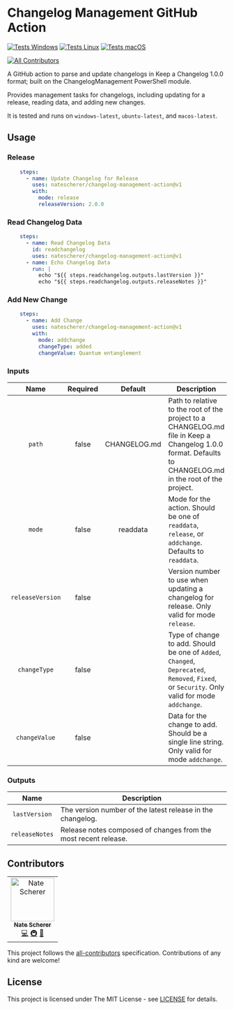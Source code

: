 # Changelog Management GitHub Action

[![Tests Windows](https://natescherer.github.io/changelog-management-action/testreports/Windows/Windows_badge.svg)](https://natescherer.github.io/changelog-management-action/testreports/Windows/Windows.html)
[![Tests Linux](https://natescherer.github.io/changelog-management-action/testreports/Linux/Linux_badge.svg)](https://natescherer.github.io/changelog-management-action/testreports/Linux/Linux.html)
[![Tests macOS](https://natescherer.github.io/changelog-management-action/testreports/macOS/macOS_badge.svg)](https://natescherer.github.io/changelog-management-action/testreports/macOS/macOS.html)
<!-- ALL-CONTRIBUTORS-BADGE:START - Do not remove or modify this section -->
[![All Contributors](https://img.shields.io/badge/all_contributors-1-orange.svg?style=flat-square)](#contributors-)
<!-- ALL-CONTRIBUTORS-BADGE:END -->

A GitHub action to parse and update changelogs in Keep a Changelog 1.0.0 format; built on the ChangelogManagement PowerShell module.

Provides management tasks for changelogs, including updating for a release, reading data, and adding new changes.

It is tested and runs on `windows-latest`, `ubuntu-latest`, and `macos-latest`.

## Usage

### Release

```yaml
    steps:
      - name: Update Changelog for Release
        uses: natescherer/changelog-management-action@v1
        with:
          mode: release
          releaseVersion: 2.0.0
```

### Read Changelog Data

```yaml
    steps:
      - name: Read Changelog Data
        id: readchangelog
        uses: natescherer/changelog-management-action@v1
      - name: Echo Changelog Data
        run: |
          echo "${{ steps.readchangelog.outputs.lastVersion }}"
          echo "${{ steps.readchangelog.outputs.releaseNotes }}"
```

### Add New Change

```yaml
    steps:
      - name: Add Change
        uses: natescherer/changelog-management-action@v1
        with:
          mode: addchange
          changeType: added
          changeValue: Quantum entanglement
```

### Inputs

<!--(inputs-start)-->

| Name  | Required | Default | Description |
| :---: | :------: | :-----: | ----------- |
| `path` | false | CHANGELOG.md | Path to relative to the root of the project to a CHANGELOG.md file in Keep a Changelog 1.0.0 format. Defaults to CHANGELOG.md in the root of the project. |
| `mode` | false | readdata | Mode for the action. Should be one of `readdata`, `release`, or `addchange`. Defaults to `readdata`. |
| `releaseVersion` | false |  | Version number to use when updating a changelog for release. Only valid for mode `release`. |
| `changeType` | false |  | Type of change to add. Should be one of `Added`, `Changed`, `Deprecated`, `Removed`, `Fixed`, or `Security`. Only valid for mode `addchange`. |
| `changeValue` | false |  | Data for the change to add. Should be a single line string.  Only valid for mode `addchange`. |

<!--(inputs-end)-->

### Outputs

<!--(outputs-start)-->

| Name  | Description |
| :---: | ----------- |
| `lastVersion` | The version number of the latest release in the changelog. |
| `releaseNotes` | Release notes composed of changes from the most recent release. |

<!--(outputs-end)-->

## Contributors

<!-- ALL-CONTRIBUTORS-LIST:START - Do not remove or modify this section -->
<!-- prettier-ignore-start -->
<!-- markdownlint-disable -->
<table>
  <tbody>
    <tr>
      <td align="center"><a href="https://www.linkedin.com/in/natescherer01/"><img src="https://avatars.githubusercontent.com/u/376408?v=4?s=100" width="100px;" alt="Nate Scherer"/><br /><sub><b>Nate Scherer</b></sub></a><br /><a href="https://github.com/natescherer/changelog-management-action/commits?author=natescherer" title="Code">💻</a> <a href="#infra-natescherer" title="Infrastructure (Hosting, Build-Tools, etc)">🚇</a> <a href="https://github.com/natescherer/changelog-management-action/commits?author=natescherer" title="Documentation">📖</a></td>
    </tr>
  </tbody>
</table>

<!-- markdownlint-restore -->
<!-- prettier-ignore-end -->

<!-- ALL-CONTRIBUTORS-LIST:END -->

This project follows the [all-contributors](https://allcontributors.org) specification.
Contributions of any kind are welcome!

## License

This project is licensed under The MIT License - see [LICENSE](LICENSE) for details.
